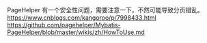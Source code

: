 PageHelper 有一个安全性问题，需要注意一下，不然可能导致分页错乱。
https://www.cnblogs.com/kangoroo/p/7998433.html
https://github.com/pagehelper/Mybatis-PageHelper/blob/master/wikis/zh/HowToUse.md